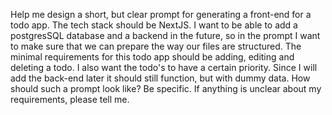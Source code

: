 Help me design a short, but clear prompt for generating a front-end for a todo app. The tech stack should be NextJS. I want to be able to add a postgresSQL database and a backend in the future, so in the prompt I want to make sure that we can prepare the way our files are structured. The minimal requirements for this todo app should be adding, editing and deleting a todo. I also want the todo's to have a certain priority. Since I will add the back-end later it should still function, but with dummy data. How should such a prompt look like? Be specific. If anything is unclear about my requirements, please tell me.